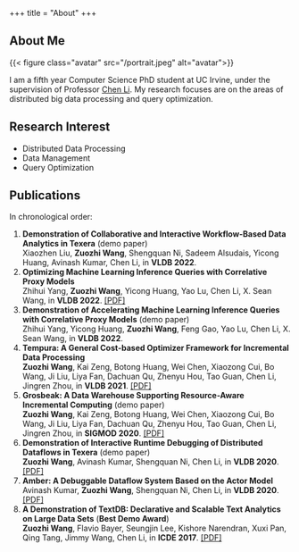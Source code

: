 +++
title = "About"
+++

## About Me

{{< figure class="avatar" src="/portrait.jpeg" alt="avatar">}}

I am a fifth year Computer Science PhD student at UC Irvine, under the supervision of Professor [Chen Li](https://chenli.ics.uci.edu). My research focuses are on the areas of distributed big data processing and query optimization.

## Research Interest

- Distributed Data Processing
- Data Management
- Query Optimization


## Publications

In chronological order:
1. **Demonstration of Collaborative and Interactive Workflow-Based Data Analytics in Texera** (demo paper)   
Xiaozhen Liu, **Zuozhi Wang**, Shengquan Ni, Sadeem Alsudais, Yicong Huang, Avinash Kumar, Chen Li, in **VLDB 2022**.
1. **Optimizing Machine Learning Inference Queries with Correlative Proxy Models**   
Zhihui Yang, **Zuozhi Wang**, Yicong Huang, Yao Lu, Chen Li, X. Sean Wang, in **VLDB 2022**. [[PDF]](https://arxiv.org/pdf/2201.00309.pdf)
1. **Demonstration of Accelerating Machine Learning Inference Queries with Correlative Proxy Models** (demo paper)   
Zhihui Yang, Yicong Huang, **Zuozhi Wang**, Feng Gao, Yao Lu, Chen Li, X. Sean Wang, in **VLDB 2022**.
1. **Tempura: A General Cost-based Optimizer Framework for Incremental Data Processing**   
**Zuozhi Wang**, Kai Zeng, Botong Huang, Wei Chen, Xiaozong Cui, Bo Wang, Ji Liu, Liya Fan, Dachuan Qu, Zhenyu Hou, Tao Guan, Chen Li, Jingren Zhou, in **VLDB 2021**. [[PDF]](http://vldb.org/pvldb/vol14/p14-wang.pdf)
1. **Grosbeak: A Data Warehouse Supporting Resource-Aware Incremental Computing** (demo paper)   
**Zuozhi Wang**, Kai Zeng, Botong Huang, Wei Chen, Xiaozong Cui, Bo Wang, Ji Liu, Liya Fan, Dachuan Qu, Zhenyu Hou, Tao Guan, Chen Li, Jingren Zhou, in **SIGMOD 2020**. [[PDF]](https://dl.acm.org/doi/pdf/10.1145/3318464.3384708)
1. **Demonstration of Interactive Runtime Debugging of Distributed Dataflows in Texera** (demo paper)   
**Zuozhi Wang**, Avinash Kumar, Shengquan Ni, Chen Li, in **VLDB 2020**. [[PDF]](http://www.vldb.org/pvldb/vol13/p2953-wang.pdf)
1. **Amber: A Debuggable Dataflow System Based on the Actor Model**   
Avinash Kumar, **Zuozhi Wang**, Shengquan Ni, Chen Li, in **VLDB 2020**. [[PDF]](https://vldb.org/pvldb/vol13/p740-kumar.pdf)
1. **A Demonstration of TextDB: Declarative and Scalable Text Analytics on Large Data Sets** (**Best Demo Award**)   
**Zuozhi Wang**, Flavio Bayer, Seungjin Lee, Kishore Narendran, Xuxi Pan, Qing Tang, Jimmy Wang, Chen Li, in **ICDE 2017**. [[PDF]](https://chenli.ics.uci.edu/files/icde2017-textdb-demo.pdf)



<!-- ## References

* Foo Bar: Head of Department, Placeholder Names, Lorem
* John Doe: Associate Professor, Department of Computer Science, Ipsum

[^1]: This is the first footnote.
[^2]: This is the second footnote. -->